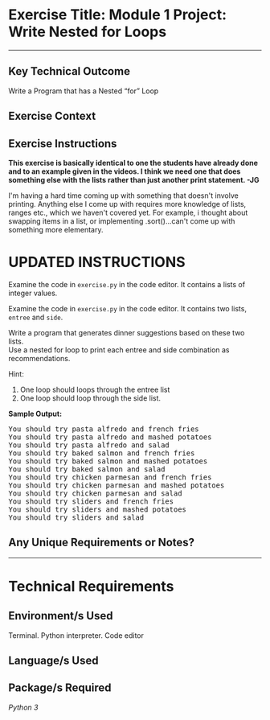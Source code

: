 # Exercise Title: Module 1 Project: Write Nested for Loops
---
## Key Technical Outcome
Write a Program that has a Nested “for” Loop 

## Exercise Context

## Exercise Instructions

**This exercise is basically identical to one the students have already done and to an example given in the videos. I think we need one that does something else with the lists rather than just another print statement. -JG**

I'm having a hard time coming up with something that doesn't involve printing. Anything else I come up with requires more knowledge of lists, ranges etc., which we haven't covered yet. For example, i thought about swapping items in a list, or implementing .sort()...can't come up with something more elementary.

# UPDATED INSTRUCTIONS

Examine the code in <code>exercise.py</code> in the code editor. It contains a lists of integer values.


Examine the code in <code>exercise.py</code> in the code editor. It contains two lists, <code>entree</code> and <code>side</code>.

Write a program that generates dinner suggestions based on these two lists.<br>
Use a nested for loop to print each entree and side combination as recommendations. 

Hint:
  1. One loop should loops through the entree list
  2. One loop should loop through the side list.

<b>Sample Output:</b>
<pre>You should try pasta alfredo and french fries
You should try pasta alfredo and mashed potatoes
You should try pasta alfredo and salad
You should try baked salmon and french fries
You should try baked salmon and mashed potatoes
You should try baked salmon and salad
You should try chicken parmesan and french fries
You should try chicken parmesan and mashed potatoes
You should try chicken parmesan and salad
You should try sliders and french fries
You should try sliders and mashed potatoes
You should try sliders and salad</pre>

## Any Unique Requirements or Notes?

---
# Technical Requirements
<em><strong></strong></em>

## Environment/s Used
Terminal. Python interpreter. Code editor

## Language/s Used
<em></em>

## Package/s Required
<em>Python 3</em>
